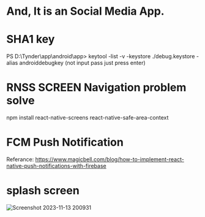 # And, It is an Social Media App.

# SHA1 key
 PS D:\Tynder\app\android\app>
 keytool -list -v -keystore ./debug.keystore -alias androiddebugkey (not input pass just press enter)
 
# RNSS SCREEN Navigation problem solve
 npm install react-native-screens react-native-safe-area-context

# FCM Push Notification
Referance: https://www.magicbell.com/blog/how-to-implement-react-native-push-notifications-with-firebase

# splash screen




![Screenshot 2023-11-13 200931](https://github.com/DEV6210/ReactNative/assets/91625966/3f7a5ec5-d8f2-4073-b243-1f71d226e3ec)
